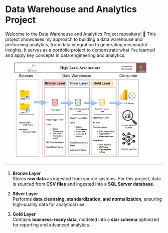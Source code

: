 # Data Warehouse and Analytics Project
Welcome to the Data Warehouse and Analytics Project repository! 🚀
This project showcases my approach to building a data warehouse and performing analytics, from data integration to generating meaningful insights. It serves as a portfolio project to demonstrate what I’ve learned and apply key concepts in data engineering and analytics.
![Data Architecture](docs/data_architecture.PNG)

1. **Bronze Layer**  
   Stores **raw data** as ingested from source systems. For this project, data is sourced from **CSV files** and ingested into a **SQL Server database**.

2. **Silver Layer**  
   Performs **data cleansing, standardization, and normalization**, ensuring high-quality data for analytical use.

3. **Gold Layer**  
   Contains **business-ready data**, modeled into a **star schema** optimized for reporting and advanced analytics.
